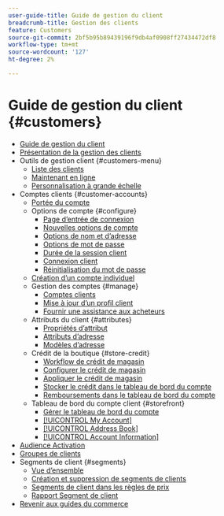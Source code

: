 ```yaml
---
user-guide-title: Guide de gestion du client
breadcrumb-title: Gestion des clients
feature: Customers
source-git-commit: 2bf5b95b89439196f9db4af0908ff27434472df8
workflow-type: tm+mt
source-wordcount: '127'
ht-degree: 2%

---
```



# Guide de gestion du client {#customers}

+ [Guide de gestion du client](guide-overview.md)
+ [Présentation de la gestion des clients](customers-introduction.md)
+ Outils de gestion client {#customers-menu}
   + [Liste des clients](customers-all.md)
   + [Maintenant en ligne](now-online.md)
   + [Personnalisation à grande échelle](personalize-scale.md)
+ Comptes clients {#customer-accounts}
   + [Portée du compte](customer-account-scope.md)
   + Options de compte {#configure}
      + [Page d’entrée de connexion](login-landing-page.md)
      + [Nouvelles options de compte](account-options-new.md)
      + [Options de nom et d’adresse](name-address-options.md)
      + [Options de mot de passe](password-options.md)
      + [Durée de la session client](customer-online-options.md)
      + [Connexion client](customer-sign-in.md)
      + [Réinitialisation du mot de passe](password-reset.md)
   + [Création d’un compte individuel](account-create.md)
   + Gestion des comptes {#manage}
      + [Comptes clients](manage-account.md)
      + [Mise à jour d’un profil client](update-account.md)
      + [Fournir une assistance aux acheteurs](login-as-customer.md)
   + Attributs du client {#attributes}
      + [Propriétés d’attribut](attribute-properties.md)
      + [Attributs d’adresse](address-attributes.md)
      + [Modèles d’adresse](address-templates.md)
   + Crédit de la boutique {#store-credit}
      + [Workflow de crédit de magasin](store-credit.md)
      + [Configurer le crédit de magasin](credit-configure.md)
      + [Appliquer le crédit de magasin](store-credit-using.md)
      + [Stocker le crédit dans le tableau de bord du compte](account-dashboard-store-credit.md)
      + [Remboursements dans le tableau de bord du compte](refunds-customer-account.md)
   + Tableau de bord du compte client {#storefront}
      + [Gérer le tableau de bord du compte](account-dashboard.md)
      + [[!UICONTROL My Account]](account-dashboard-my-account.md)
      + [[!UICONTROL Address Book]](account-dashboard-address-book.md)
      + [[!UICONTROL Account Information]](account-dashboard-account-information.md)
+ [Audience Activation](audience-activation.md)
+ [Groupes de clients](customer-groups.md)
+ Segments de client {#segments}
   + [Vue d’ensemble](customer-segments.md)
   + [Création et suppression de segments de clients](customer-segment-create.md)
   + [Segments de client dans les règles de prix](customer-segment-price-rule.md)
   + [Rapport Segment de client](customer-segment-reports.md)
+ [Revenir aux guides du commerce](https://experienceleague.adobe.com/en/docs/commerce-admin/user-guides/home)

